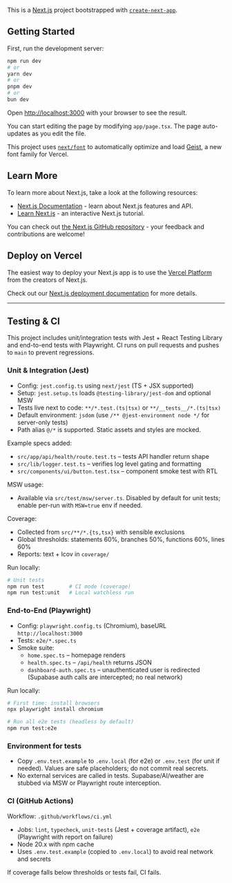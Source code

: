 This is a [Next.js](https://nextjs.org) project bootstrapped with [`create-next-app`](https://nextjs.org/docs/app/api-reference/cli/create-next-app).

## Getting Started

First, run the development server:

```bash
npm run dev
# or
yarn dev
# or
pnpm dev
# or
bun dev
```

Open [http://localhost:3000](http://localhost:3000) with your browser to see the result.

You can start editing the page by modifying `app/page.tsx`. The page auto-updates as you edit the file.

This project uses [`next/font`](https://nextjs.org/docs/app/building-your-application/optimizing/fonts) to automatically optimize and load [Geist](https://vercel.com/font), a new font family for Vercel.

## Learn More

To learn more about Next.js, take a look at the following resources:

- [Next.js Documentation](https://nextjs.org/docs) - learn about Next.js features and API.
- [Learn Next.js](https://nextjs.org/learn) - an interactive Next.js tutorial.

You can check out [the Next.js GitHub repository](https://github.com/vercel/next.js) - your feedback and contributions are welcome!

## Deploy on Vercel

The easiest way to deploy your Next.js app is to use the [Vercel Platform](https://vercel.com/new?utm_medium=default-template&filter=next.js&utm_source=create-next-app&utm_campaign=create-next-app-readme) from the creators of Next.js.

Check out our [Next.js deployment documentation](https://nextjs.org/docs/app/building-your-application/deploying) for more details.

---

## Testing & CI

This project includes unit/integration tests with Jest + React Testing Library and end-to-end tests with Playwright. CI runs on pull requests and pushes to `main` to prevent regressions.

### Unit & Integration (Jest)
- Config: `jest.config.ts` using `next/jest` (TS + JSX supported)
- Setup: `jest.setup.ts` loads `@testing-library/jest-dom` and optional MSW
- Tests live next to code: `**/*.test.(ts|tsx)` or `**/__tests__/*.(ts|tsx)`
- Default environment: `jsdom` (use `/** @jest-environment node */` for server-only tests)
- Path alias `@/*` is supported. Static assets and styles are mocked.

Example specs added:
- `src/app/api/health/route.test.ts` – tests API handler return shape
- `src/lib/logger.test.ts` – verifies log level gating and formatting
- `src/components/ui/button.test.tsx` – component smoke test with RTL

MSW usage:
- Available via `src/test/msw/server.ts`. Disabled by default for unit tests; enable per-run with `MSW=true` env if needed.

Coverage:
- Collected from `src/**/*.{ts,tsx}` with sensible exclusions
- Global thresholds: statements 60%, branches 50%, functions 60%, lines 60%
- Reports: text + lcov in `coverage/`

Run locally:
```bash
# Unit tests
npm run test        # CI mode (coverage)
npm run test:unit   # Local watchless run
```

### End-to-End (Playwright)
- Config: `playwright.config.ts` (Chromium), baseURL `http://localhost:3000`
- Tests: `e2e/*.spec.ts`
- Smoke suite:
  - `home.spec.ts` – homepage renders
  - `health.spec.ts` – `/api/health` returns JSON
  - `dashboard-auth.spec.ts` – unauthenticated user is redirected (Supabase auth calls are intercepted; no real network)

Run locally:
```bash
# First time: install browsers
npx playwright install chromium

# Run all e2e tests (headless by default)
npm run test:e2e
```

### Environment for tests
- Copy `.env.test.example` to `.env.local` (for e2e) or `.env.test` (for unit if needed). Values are safe placeholders; do not commit real secrets.
- No external services are called in tests. Supabase/AI/weather are stubbed via MSW or Playwright route interception.

### CI (GitHub Actions)
Workflow: `.github/workflows/ci.yml`
- Jobs: `lint`, `typecheck`, `unit-tests` (Jest + coverage artifact), `e2e` (Playwright with report on failure)
- Node 20.x with npm cache
- Uses `.env.test.example` (copied to `.env.local`) to avoid real network and secrets

If coverage falls below thresholds or tests fail, CI fails.
